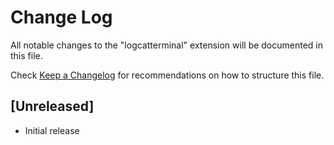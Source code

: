 # Change Log

All notable changes to the "logcatterminal" extension will be documented in this file.

Check [Keep a Changelog](http://keepachangelog.com/) for recommendations on how to structure this file.

## [Unreleased]

- Initial release